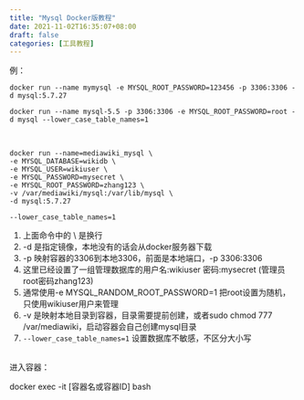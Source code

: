 ```yaml
---
title: "Mysql Docker版教程"
date: 2021-11-02T16:35:07+08:00
draft: false
categories: [工具教程]
---
```

例：

```
docker run --name mymysql -e MYSQL_ROOT_PASSWORD=123456 -p 3306:3306 -d mysql:5.7.27
```

```
docker run --name mysql-5.5 -p 3306:3306 -e MYSQL_ROOT_PASSWORD=root -d mysql --lower_case_table_names=1
```

<br/>

```
docker run --name=mediawiki_mysql \
-e MYSQL_DATABASE=wikidb \
-e MYSQL_USER=wikiuser \
-e MYSQL_PASSWORD=mysecret \
-e MYSQL_ROOT_PASSWORD=zhang123 \ 
-v /var/mediawiki/mysql:/var/lib/mysql \
-d mysql:5.7.27

--lower_case_table_names=1
```

1. 上面命令中的 \ 是换行 
2. -d 是指定镜像，本地没有的话会从docker服务器下载 
3. -p 映射容器的3306到本地3306，前面是本地端口，-p 3306:3306 
4. 这里已经设置了一组管理数据库的用户名:wikiuser 密码:mysecret   (管理员root密码zhang123)
5. 通常使用-e MYSQL_RANDOM_ROOT_PASSWORD=1 把root设置为随机，只使用wikiuser用户来管理
6. -v 是映射本地目录到容器，目录需要提前创建，或者sudo chmod 777 /var/mediawiki，启动容器会自己创建mysql目录
7. `--lower_case_table_names=1` 设置数据库不敏感，不区分大小写

<br/>
进入容器：

docker exec -it [容器名或容器ID] bash



